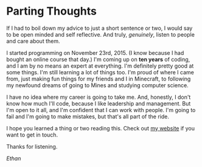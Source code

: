 # Parting Thoughts

If I had to boil down my advice to just a short sentence or two,
I would say to be open minded and self reflective. And truly,
*genuinely*, listen to people and care about them.

I started programming on November 23rd, 2015. (I know because I had
bought an online course that day.) I'm coming up on **ten years** of coding,
and I am by no means an expert at everything. I'm definitely pretty good
at some things. I'm still learning a lot of things too. I'm proud of
where I came from, just making fun things for my friends and I in Minecraft,
to following my newfound dreams of going to Mines and studying computer science.

I have no idea where my career is going to take me. And, honestly,
I don't know how much I'll code, because I like leadership and management. But
I'm open to it all, and I'm confident that I can work with people. I'm going
to fail and I'm going to make mistakes, but that's all part of the ride.

I hope you learned a thing or two reading this. Check out [my website](https://ezrichards.github.io)
if you want to get in touch.

Thanks for listening.

*Ethan*
